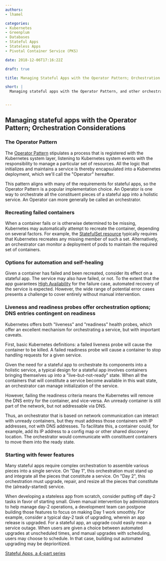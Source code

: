 ```yaml
---
authors:
- lhamel

categories:
- Kubernetes
- Greenplum
- Databases
- Stateful Apps
- Stateless Apps
- Pivotal Container Service (PKS)

date: 2018-12-06T17:16:22Z

draft: true

title: Managing Stateful Apps with the Operator Pattern; Orchestration Considerations

short: |
  Managing stateful apps with the Operator Pattern, and other orchestration considerations, part 4 of a 4-part series on Stateless Kubernetes Apps


---
```

## Managing stateful apps with the Operator Pattern; Orchestration Considerations

### The Operator Pattern

The [Operator Pattern](https://coreos.com/blog/introducing-operators.html) stipulates a process that is registered with the Kubernetes system layer, listening to Kubernetes system events with the responsibility to manage a particular set of resources. All the logic that initializes and maintains a service is thereby encapsulated into a Kubernetes deployment, which we'll call the "Operator" hereafter. 

This pattern aligns with many of the requirements for stateful apps, so the Operator Pattern is a popular implementation choice. An Operator is one way to orchestrate all the constituent pieces of a stateful app into a holistic service. An Operator can more generally be called an orchestrator. 


### Recreating failed containers

When a container fails or is otherwise determined to be missing, Kubernetes may automatically attempt to recreate the container, depending on several factors. For example, the [StatefulSet resource](https://kubernetes.io/docs/concepts/workloads/controllers/statefulset/) typically requires that Kubernetes recreates any missing member of such a set. Alternatively, an orchestrator can monitor a deployment of pods to maintain the required set of containers. 


### Options for automation and self-healing

Given a container has failed and been recreated, consider its effect on a stateful app. The service may also have failed, or not. To the extent that the app guarantees [High Availability](https://en.wikipedia.org/wiki/High_availability) for the failure case, automated recovery of the service is expected. However, the wide range of potential error cases presents a challenge to cover entirely without manual intervention.


### Liveness and readiness probes offer orchestration options; DNS entries contingent on readiness

Kubernetes offers both "liveness" and "readiness" health probes, which offer an excellent mechanism for orchestrating a service, but with important caveats. 

First, basic Kubernetes definitions: a failed liveness probe will cause the container to be killed. A failed readiness probe will cause a container to stop handling requests for a given service. 

Given the need for a stateful app to orchestrate its components into a holistic service, a typical design for a stateful app involves containers bringing themselves up into a "live-but-not-ready" state. When all the containers that will constitute a service become available in this wait state, an orchestrator can manage initialization of the service.

However, failing the readiness criteria means the Kubernetes will remove the DNS entry for the container, and vice-versa. An unready container is still part of the network, but not addressable via DNS. 

Thus, an orchestrator that is based on network communication can interact with unready containers, but they must address those containers with IP addresses, not with DNS addresses. To facilitate this, a container could, for example, add its IP address to a config map or other shared discovery location. The orchestrator would communicate with constituent containers to move them into the ready state.


### Starting with fewer features

Many stateful apps require complex orchestration to assemble various pieces into a single service. On "Day 1", this orchestration must stand up and integrate all the pieces that constitute a service. On "Day 2", this orchestration must upgrade, repair, and resize all the pieces that constitute the (already-started) service.

When developing a stateless app from scratch, consider putting off day-2 tasks in favor of starting small. Given manual intervention by administrators to help manage day-2 operations, a development team can postpone building those features to focus on making Day 1 work smoothly. For example, consider a typical day-2 task of upgrading, wherein an app release is upgraded. For a stateful app, an upgrade could easily mean a service outage. When users are given a choice between automated upgrades at unscheduled times, and manual upgrades with scheduling, users may choose to schedule. In that case, building out automated upgrading may be deprioritized.

[Stateful Apps, a 4-part series](stateful-apps-toc.md)

